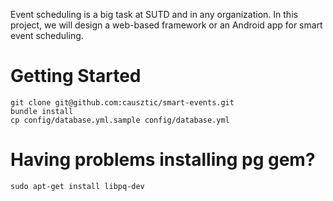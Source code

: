 Event scheduling is a big task at SUTD and in any organization. In this project, we will design a web-based framework or an Android app for smart event scheduling.

# Getting Started
```
git clone git@github.com:causztic/smart-events.git
bundle install
cp config/database.yml.sample config/database.yml
```

# Having problems installing pg gem?
```
sudo apt-get install libpq-dev 
```